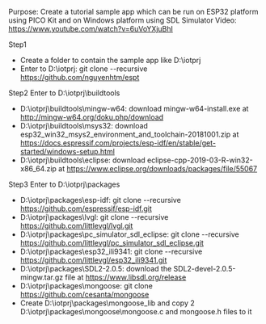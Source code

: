 Purpose:
Create a tutorial sample app which can be run on ESP32 platform using PICO Kit and on Windows platform using SDL Simulator
Video: https://www.youtube.com/watch?v=6uVoYXjuBhI

Step1
+ Create a folder to contain the sample app like D:\iotprj
+ Enter to D:\iotprj: git clone --recursive https://github.com/nguyenhtm/espt

Step2
Enter to D:\iotprj\buildtools
+ D:\iotprj\buildtools\mingw-w64: download mingw-w64-install.exe at  http://mingw-w64.org/doku.php/download
+ D:\iotprj\buildtools\msys32: download esp32_win32_msys2_environment_and_toolchain-20181001.zip at https://docs.espressif.com/projects/esp-idf/en/stable/get-started/windows-setup.html
+ D:\iotprj\buildtools\eclipse: download eclipse-cpp-2019-03-R-win32-x86_64.zip at https://www.eclipse.org/downloads/packages/file/55067

Step3
Enter to D:\iotprj\packages
+ D:\iotprj\packages\esp-idf: git clone --recursive https://github.com/espressif/esp-idf.git
+ D:\iotprj\packages\lvgl: git clone --recursive https://github.com/littlevgl/lvgl.git
+ D:\iotprj\packages\pc_simulator_sdl_eclipse: git clone --recursive https://github.com/littlevgl/pc_simulator_sdl_eclipse.git
+ D:\iotprj\packages\esp32_ili9341: git clone --recursive https://github.com/littlevgl/esp32_ili9341.git
+ D:\iotprj\packages\SDL2-2.0.5: download the SDL2-devel-2.0.5-mingw.tar.gz file at https://www.libsdl.org/release
+ D:\iotprj\packages\mongoose: git clone https://github.com/cesanta/mongoose
+ Create D:\iotprj\packages\mongoose_lib and copy 2 D:\iotprj\packages\mongoose\mongoose.c and mongoose.h files to it
